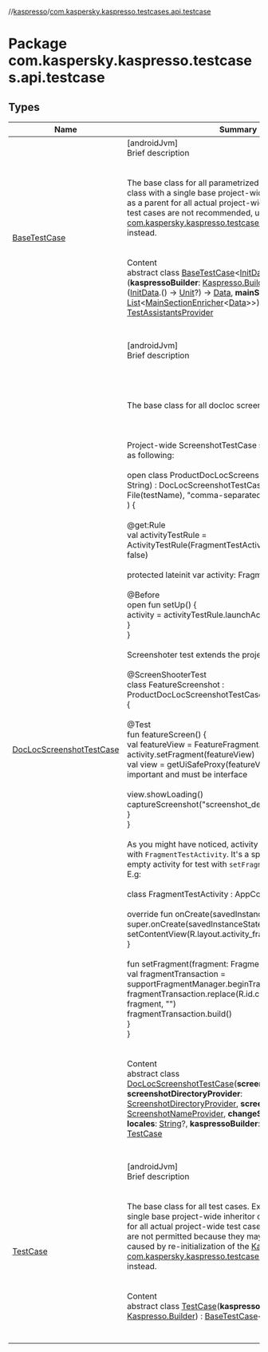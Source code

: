 //[kaspresso](../index.md)/[com.kaspersky.kaspresso.testcases.api.testcase](index.md)



# Package com.kaspersky.kaspresso.testcases.api.testcase  


## Types  
  
|  Name|  Summary| 
|---|---|
| [BaseTestCase](-base-test-case/index.md)| [androidJvm]  <br>Brief description  <br><br><br>The base class for all parametrized test cases. Extend this class with a single base project-wide inheritor of [TestCase](-test-case/index.md) as a parent for all actual project-wide test cases. Nesting test cases are not recommended, use [com.kaspersky.kaspresso.testcases.api.scenario.Scenario](../com.kaspersky.kaspresso.testcases.api.scenario/-scenario/index.md) instead.<br><br>  <br>Content  <br>abstract class [BaseTestCase](-base-test-case/index.md)<[InitData](-base-test-case/index.md), [Data](-base-test-case/index.md)>(**kaspressoBuilder**: [Kaspresso.Builder](../com.kaspersky.kaspresso.kaspresso/-kaspresso/-builder/index.md), **dataProducer**: ([InitData](-base-test-case/index.md).() -> [Unit](https://kotlinlang.org/api/latest/jvm/stdlib/kotlin/-unit/index.html)?) -> [Data](-base-test-case/index.md), **mainSectionEnrichers**: [List](https://kotlinlang.org/api/latest/jvm/stdlib/kotlin.collections/-list/index.html)<[MainSectionEnricher](../com.kaspersky.kaspresso.enricher/-main-section-enricher/index.md)<[Data](-base-test-case/index.md)>>) : [TestAssistantsProvider](../com.kaspersky.kaspresso.testcases.core.testassistants/-test-assistants-provider/index.md)  <br><br><br>
| [DocLocScreenshotTestCase](-doc-loc-screenshot-test-case/index.md)| [androidJvm]  <br>Brief description  <br><br><br><br><br>The base class for all docloc screenshot tests.<br><br><br><br>Project-wide ScreenshotTestCase should be implemented as following:<br><br>    open class ProductDocLocScreenshotTestCase(testName: String) : DocLocScreenshotTestCase(  <br>        File(testName), "comma-separated string of locales"  <br>    ) {  <br>  <br>        @get:Rule  <br>        val activityTestRule = ActivityTestRule(FragmentTestActivity::class.java, true, false)  <br>  <br>        protected lateinit var activity: FragmentTestActivity  <br>  <br>        @Before  <br>        open fun setUp() {  <br>            activity = activityTestRule.launchActivity(null)  <br>        }  <br>    }<br><br>Screenshoter test extends the project-wide class:<br><br>    @ScreenShooterTest  <br>    class FeatureScreenshot : ProductDocLocScreenshotTestCase("feature_screenshot") {  <br>  <br>        @Test  <br>        fun featureScreen() {  <br>            val featureView = FeatureFragment.newInstance()  <br>            activity.setFragment(featureView)  <br>            val view = getUiSafeProxy<FeatureView>(featureView) // Explicit type is important and must be interface  <br>  <br>            view.showLoading()  <br>            captureScreenshot("screenshot_description")  <br>        }  <br>    }<br><br>As you might have noticed, activity test rule is launched with ``FragmentTestActivity``. It's a special per-project empty activity for test with ``setFragment(Fragment)`` method. E.g:<br><br>    class FragmentTestActivity : AppCompatActivity() {  <br>  <br>        override fun onCreate(savedInstanceState: Bundle?) {  <br>            super.onCreate(savedInstanceState)  <br>            setContentView(R.layout.activity_fragment_container)  <br>        }  <br>  <br>        fun setFragment(fragment: Fragment) {  <br>            val fragmentTransaction = supportFragmentManager.beginTransaction()  <br>            fragmentTransaction.replace(R.id.content_container, fragment, "")  <br>            fragmentTransaction.build()  <br>        }  <br>    }<br><br>  <br>Content  <br>abstract class [DocLocScreenshotTestCase](-doc-loc-screenshot-test-case/index.md)(**screenshotsDirectory**: [File](https://docs.oracle.com/javase/8/docs/api/java/io/File.html), **screenshotDirectoryProvider**: [ScreenshotDirectoryProvider](../com.kaspersky.kaspresso.device.screenshots.screenshotfiles/-screenshot-directory-provider/index.md), **screenshotNameProvider**: [ScreenshotNameProvider](../com.kaspersky.kaspresso.device.screenshots.screenshotfiles/-screenshot-name-provider/index.md), **changeSystemLocale**: [Boolean](https://kotlinlang.org/api/latest/jvm/stdlib/kotlin/-boolean/index.html), **locales**: [String](https://kotlinlang.org/api/latest/jvm/stdlib/kotlin/-string/index.html)?, **kaspressoBuilder**: [Kaspresso.Builder](../com.kaspersky.kaspresso.kaspresso/-kaspresso/-builder/index.md)) : [TestCase](-test-case/index.md)  <br><br><br>
| [TestCase](-test-case/index.md)| [androidJvm]  <br>Brief description  <br><br><br>The base class for all test cases. Extend this class with a single base project-wide inheritor of [TestCase](-test-case/index.md) as a parent for all actual project-wide test cases. Nesting test cases are not permitted because they may produce an exception caused by re-initialization of the [Kaspresso](../com.kaspersky.kaspresso.kaspresso/-kaspresso/index.md), use [com.kaspersky.kaspresso.testcases.api.scenario.Scenario](../com.kaspersky.kaspresso.testcases.api.scenario/-scenario/index.md) instead.<br><br>  <br>Content  <br>abstract class [TestCase](-test-case/index.md)(**kaspressoBuilder**: [Kaspresso.Builder](../com.kaspersky.kaspresso.kaspresso/-kaspresso/-builder/index.md)) : [BaseTestCase](-base-test-case/index.md)<[Unit](https://kotlinlang.org/api/latest/jvm/stdlib/kotlin/-unit/index.html), [Unit](https://kotlinlang.org/api/latest/jvm/stdlib/kotlin/-unit/index.html)>   <br><br><br>

